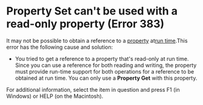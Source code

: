 
# Property Set can't be used with a read-only property (Error 383)

It may not be possible to obtain a reference to a [property](b8bdf64f-5920-1ae9-16d0-b26d09524a30.md) at[run time](b8bdf64f-5920-1ae9-16d0-b26d09524a30.md).This error has the following cause and solution:



- You tried to get a reference to a property that's read-only at run time. Since you can use a reference for both reading and writing, the property must provide run-time support for both operations for a reference to be obtained at run time. You can only use a  **Property Get** with this property.
    

For additional information, select the item in question and press F1 (in Windows) or HELP (on the Macintosh).
